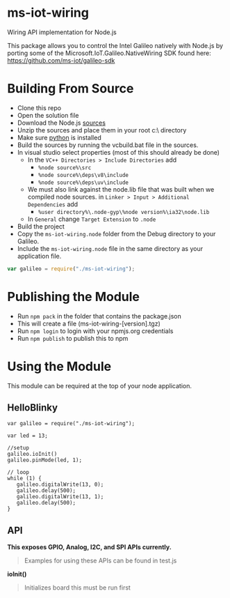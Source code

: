 ms-iot-wiring
===========

Wiring API implementation for Node.js

This package allows you to control the Intel Galileo natively with Node.js by porting some of the Microsoft.IoT.Galileo.NativeWiring SDK found here:
https://github.com/ms-iot/galileo-sdk

# Building From Source
* Clone this repo
* Open the solution file
* Download the Node.js [sources](http://nodejs.org/download/)
* Unzip the sources and place them in your root c:\ directory
* Make sure [python](http://python.org) is installed
* Build the sources by running the vcbuild.bat file in the sources.
* In visual studio select properties (most of this should already be done)
    * In the `VC++ Directories > Include Directories` add
        * `%node source%\src`
        * `%node source%\deps\v8\include`
        * `%node source%\deps\uv\include`
    * We must also link against the node.lib file that was built when we compiled node sources.
    in `Linker > Input > Additional Dependencies` add
        * `%user directory%\.node-gyp\%node version%\ia32\node.lib`
    * In `General` change `Target Extension` to `.node`
* Build the project
* Copy the `ms-iot-wiring.node` folder from the Debug directory to your Galileo.
* Include the `ms-iot-wiring.node` file in the same directory as your application file.
```js
var galileo = require("./ms-iot-wiring");
```

# Publishing the Module
* Run `npm pack` in the folder that contains the package.json
* This will create a file (ms-iot-wiring-[version].tgz)
* Run `npm login` to login with your npmjs.org credentials
* Run `npm publish` to publish this to npm

# Using the Module
This module can be required at the top of your node application.

## HelloBlinky

```
var galileo = require("./ms-iot-wiring");

var led = 13;

//setup
galileo.ioInit()
galileo.pinMode(led, 1);

// loop
while (1) {
   galileo.digitalWrite(13, 0);
   galileo.delay(500);
   galileo.digitalWrite(13, 1);
   galileo.delay(500);
}
```

## API

**This exposes GPIO, Analog, I2C, and SPI APIs currently.**
> Examples for using these APIs can be found in test.js

**ioInit()**
> Initializes board this must be run first
